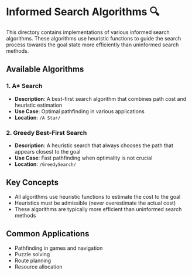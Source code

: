 # Informed Search Algorithms 🔍

This directory contains implementations of various informed search algorithms. These algorithms use heuristic functions to guide the search process towards the goal state more efficiently than uninformed search methods.

## Available Algorithms

### 1. A* Search
- **Description**: A best-first search algorithm that combines path cost and heuristic estimation
- **Use Case**: Optimal pathfinding in various applications
- **Location**: `/A Star/`

### 2. Greedy Best-First Search
- **Description**: A heuristic search that always chooses the path that appears closest to the goal
- **Use Case**: Fast pathfinding when optimality is not crucial
- **Location**: `/GreedySearch/`

## Key Concepts
- All algorithms use heuristic functions to estimate the cost to the goal
- Heuristics must be admissible (never overestimate the actual cost)
- These algorithms are typically more efficient than uninformed search methods

## Common Applications
- Pathfinding in games and navigation
- Puzzle solving
- Route planning
- Resource allocation 
